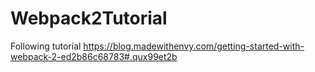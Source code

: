 # Webpack2Tutorial
Following tutorial https://blog.madewithenvy.com/getting-started-with-webpack-2-ed2b86c68783#.qux99et2b
